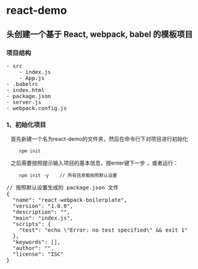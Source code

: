 react-demo
====
头创建一个基于 React, webpack, babel 的模板项目
-------
### 项目结构
<pre>
- src
    - index.js
    - App.js
- .babelrc
- index.html
- package.json
- server.js
- webpack.config.js
</pre>
### 1、初始化项目
    首先新建一个名为react-demo的文件夹，然后在命令行下对项目进行初始化 <br/>
<pre>
    <code>npm init</code>
</pre>
    之后需要按照提示输入项目的基本信息，按enter键下一步 ，或者运行：<br/>
<pre>
    <code>npm init -y    // 所有信息都按照默认设置</code>
</pre>

<pre>
<span class="line"><span class="comment">// 按照默认设置生成的 package.json 文件</span></span><br><span class="line">{</span><br><span class="line">  <span class="string">"name"</span>: <span class="string">"react-webpack-boilerplate"</span>,</span><br><span class="line">  <span class="string">"version"</span>: <span class="string">"1.0.0"</span>,</span><br><span class="line">  <span class="string">"description"</span>: <span class="string">""</span>,</span><br><span class="line">  <span class="string">"main"</span>: <span class="string">"index.js"</span>,</span><br><span class="line">  <span class="string">"scripts"</span>: {</span><br><span class="line">    <span class="string">"test"</span>: <span class="string">"echo \"Error: no test specified\" &amp;&amp; exit 1"</span></span><br><span class="line">  },</span><br><span class="line">  <span class="string">"keywords"</span>: [],</span><br><span class="line">  <span class="string">"author"</span>: <span class="string">""</span>,</span><br><span class="line">  <span class="string">"license"</span>: <span class="string">"ISC"</span></span><br><span class="line">}</span><br>
</pre>
